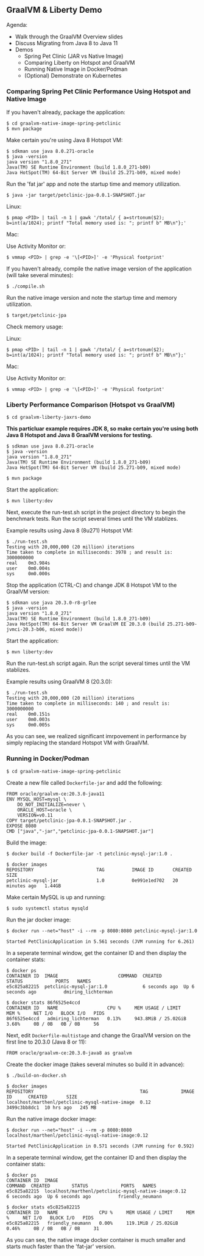 ## GraalVM & Liberty Demo

Agenda:

* Walk through the GraalVM Overview slides
* Discuss Migrating from Java 8 to Java 11
* Demos
	* Spring Pet Clinic (JAR vs Native Image)
	* Comparing Liberty on Hotspot and GraalVM
	* Running Native Image in Docker/Podman
	* (Optional) Demonstrate on Kubernetes


### Comparing Spring Pet Clinic Performance Using Hotspot and Native Image

If you haven't already, package the application:

```
$ cd graalvm-native-image-spring-petclinic
$ mvn package
```

Make certain you're using Java 8 Hotspot VM:

```
$ sdkman use java 8.0.271-oracle
$ java -version
java version "1.8.0_271"
Java(TM) SE Runtime Environment (build 1.8.0_271-b09)
Java HotSpot(TM) 64-Bit Server VM (build 25.271-b09, mixed mode)
```

Run the 'fat jar' app and note the startup time and memory utilization.

```
$ java -jar target/petclinic-jpa-0.0.1-SNAPSHOT.jar
```

Linux:

```
$ pmap <PID> | tail -n 1 | gawk '/total/ { a=strtonum($2); b=int(a/1024); printf "Total memory used is: "; printf b" MB\n"};'
```

Mac:

Use Activity Monitor or:

```
$ vmmap <PID> | grep -e '\[<PID>]' -e 'Physical footprint'
```

If you haven't already, compile the native image version of the application (will take several minutes):

```
$ ./compile.sh
```
Run the native image version and note the startup time and memory utilization.

```
$ target/petclinic-jpa
```
Check memory usage:

Linux:

```
$ pmap <PID> | tail -n 1 | gawk '/total/ { a=strtonum($2); b=int(a/1024); printf "Total memory used is: "; printf b" MB\n"};'
```

Mac:

Use Activity Monitor or:

```
$ vmmap <PID> | grep -e '\[<PID>]' -e 'Physical footprint'
```

### Liberty Performance Comparison (Hotspot vs GraalVM)


```
$ cd graalvm-liberty-jaxrs-demo
```

**This particluar example requires JDK 8, so make certain you're using both Java 8 Hotspot and Java 8 GraalVM versions for testing.**


```
$ sdkman use java 8.0.271-oracle
$ java -version
java version "1.8.0_271"
Java(TM) SE Runtime Environment (build 1.8.0_271-b09)
Java HotSpot(TM) 64-Bit Server VM (build 25.271-b09, mixed mode)
```
```
$ mvn package
```

Start the application:

```
$ mvn liberty:dev
```

Next, execute the run-test.sh script in the project directory to begin the benchmark tests. Run the script several times until the VM stablizes.

Example results using Java 8 (8u271) Hotspot VM:

```
$ ./run-test.sh
Testing with 20,000,000 (20 million) iterations
Time taken to complete in milliseconds: 3978 ; and result is: 3000000000
real    0m3.984s
user    0m0.004s
sys     0m0.000s
```

Stop the application (CTRL-C) and change JDK 8 Hotspot VM to the GraalVM version:

```
$ sdkman use java 20.3.0-r8-grlee
$ java -version
java version "1.8.0_271"
Java(TM) SE Runtime Environment (build 1.8.0_271-b09)
Java HotSpot(TM) 64-Bit Server VM GraalVM EE 20.3.0 (build 25.271-b09-jvmci-20.3-b06, mixed mode))
```

Start the application:

```
$ mvn liberty:dev
```
Run the run-test.sh script again. Run the script several times until the VM stablizes.

Example results using GraalVM 8 (20.3.0):

```
$ ./run-test.sh
Testing with 20,000,000 (20 million) iterations
Time taken to complete in milliseconds: 140 ; and result is: 3000000000
real	0m0.151s
user	0m0.003s
sys		0m0.005s
```

As you can see, we realized significant imrpovement in performance by simply replacing the standard Hotspot VM with GraalVM.

### Running in Docker/Podman

```
$ cd graalvm-native-image-spring-petclinic
```
Create a new file called `Dockerfile-jar` and add the following:

```
FROM oracle/graalvm-ce:20.3.0-java11ENV MYSQL_HOST=mysql \    DO_NOT_INITIALIZE=never \    ORACLE_HOST=oracle \    VERSION=v0.11COPY target/petclinic-jpa-0.0.1-SNAPSHOT.jar .EXPOSE 8080CMD ["java","-jar","petclinic-jpa-0.0.1-SNAPSHOT.jar"]
```
Build the image:

```
$ docker build -f Dockerfile-jar -t petclinic-mysql-jar:1.0 .
```

```
$ docker imagesREPOSITORY                       TAG          IMAGE ID       CREATED          SIZEpetclinic-mysql-jar              1.0          0e991e1ed702   20 minutes ago   1.44GB
```

Make certain MySQL is up and running:

```
$ sudo systemctl status mysqld
```

Run the jar docker image:

```
$ docker run --net="host" -i --rm -p 8080:8080 petclinic-mysql-jar:1.0
```
```
Started PetClinicApplication in 5.561 seconds (JVM running for 6.261)
```

In a seperate terminal window, get the container ID and then display the container stats:

```
$ docker ps
CONTAINER ID  IMAGE                      COMMAND  CREATED        STATUS            PORTS   NAMES
e5c825a82215  petclinic-mysql-jar:1.0             6 seconds ago  Up 6 seconds ago          dmiring_lichterman

$ docker stats 86f6525e4ccd
CONTAINER ID   NAME                  CPU %     MEM USAGE / LIMIT     MEM %     NET I/O   BLOCK I/O   PIDS86f6525e4ccd   admiring_lichterman   0.13%     943.8MiB / 25.02GiB   3.68%     0B / 0B   0B / 0B     56
```

Next, edit `Dockerfile-multistage` and change the GraalVM version on the first line to 20.3.0 (Java 8 or 11):

```
FROM oracle/graalvm-ce:20.3.0-java8 as graalvm
```

Create the docker image (takes several minutes so build it in advance):

```
$ ./build-on-docker.sh
```

```
$ docker images
REPOSITORY                                       TAG            IMAGE ID      CREATED       SIZE
localhost/marthenl/petclinic-mysql-native-image  0.12           3499c3bb8dc1  10 hrs ago   245 MB

```
Run the native image docker image:

```
$ docker run --net="host" -i --rm -p 8080:8080 localhost/marthenl/petclinic-mysql-native-image:0.12
```

```
Started PetClinicApplication in 0.571 seconds (JVM running for 0.592)
```

In a seperate terminal window, get the container ID and then display the container stats:

```
$ docker ps
CONTAINER ID  IMAGE                                                 COMMAND  CREATED        STATUS            PORTS   NAMES
e5c825a82215  localhost/marthenl/petclinic-mysql-native-image:0.12           6 seconds ago  Up 6 seconds ago          friendly_neumann

$ docker stats e5c825a82215
CONTAINER ID   NAME               CPU %     MEM USAGE / LIMIT     MEM %     NET I/O   BLOCK I/O   PIDSe5c825a82215   friendly_neumann   0.00%     119.1MiB / 25.02GiB   0.46%     0B / 0B   0B / 0B     31
```

As you can see, the native image docker container is much smaller and starts much faster than the 'fat-jar' version.